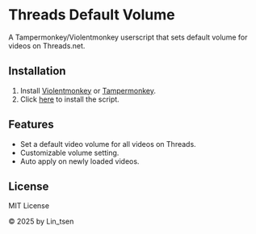 # Threads Default Volume

A Tampermonkey/Violentmonkey userscript that sets default volume for videos on Threads.net.

## Installation

1. Install [Violentmonkey](https://violentmonkey.github.io/) or [Tampermonkey](https://www.tampermonkey.net/).
2. Click [here](https://raw.githubusercontent.com/Lintsen3847/Threads-Volume/main/main.js) to install the script.

## Features

- Set a default video volume for all videos on Threads.
- Customizable volume setting.
- Auto apply on newly loaded videos.

## License

MIT License

© 2025 by Lin_tsen
